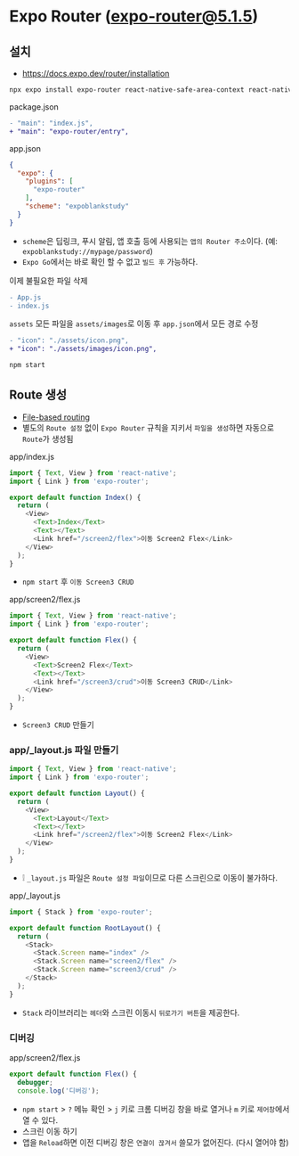 # Expo Router (expo-router@5.1.5)

## 설치
* https://docs.expo.dev/router/installation
```sh
npx expo install expo-router react-native-safe-area-context react-native-screens expo-linking expo-constants expo-status-bar
```
package.json
```diff
- "main": "index.js",
+ "main": "expo-router/entry",
```

app.json
```json
{
  "expo": {
    "plugins": [
      "expo-router"
    ],
    "scheme": "expoblankstudy"
  }
}
```
* `scheme`은 딥링크, 푸시 알림, 앱 호출 등에 사용되는 `앱의 Router 주소`이다. (예: `expoblankstudy://mypage/password`)
* `Expo Go`에서는 바로 확인 할 수 없고 `빌드 후` 가능하다.

이제 불필요한 파일 삭제
```diff
- App.js
- index.js
```

`assets` 모든 파일을 `assets/images`로 이동 후 `app.json`에서 모든 경로 수정
```diff
- "icon": "./assets/icon.png",
+ "icon": "./assets/images/icon.png",
```

```sh
npm start
```

## Route 생성
* [File-based routing](https://docs.expo.dev/develop/file-based-routing)
* 별도의 `Route 설정` 없이 `Expo Router` 규칙을 지키서 `파일을 생성`하면 자동으로 `Route`가 생성됨

app/index.js
```js
import { Text, View } from 'react-native';
import { Link } from 'expo-router';

export default function Index() {
  return (
    <View>
      <Text>Index</Text>
      <Text></Text>
      <Link href="/screen2/flex">이동 Screen2 Flex</Link>
    </View>
  );
}
```
* `npm start` 후 `이동 Screen3 CRUD`

app/screen2/flex.js
```js
import { Text, View } from 'react-native';
import { Link } from 'expo-router';

export default function Flex() {
  return (
    <View>
      <Text>Screen2 Flex</Text>
      <Text></Text>
      <Link href="/screen3/crud">이동 Screen3 CRUD</Link>
    </View>
  );
}
```
* `Screen3 CRUD` 만들기

### app/_layout.js 파일 만들기
```js
import { Text, View } from 'react-native';
import { Link } from 'expo-router';

export default function Layout() {
  return (
    <View>
      <Text>Layout</Text>
      <Text></Text>
      <Link href="/screen2/flex">이동 Screen2 Flex</Link>
    </View>
  );
}
```
* ❕ `_layout.js` 파일은 `Route 설정 파일`이므로 다른 스크린으로 이동이 불가하다.

app/_layout.js
```js
import { Stack } from 'expo-router';

export default function RootLayout() {
  return (
    <Stack>
      <Stack.Screen name="index" />
      <Stack.Screen name="screen2/flex" />
      <Stack.Screen name="screen3/crud" />
    </Stack>
  );
}
```
* `Stack` 라이브러리는 `헤더`와 스크린 이동시 `뒤로가기 버튼`을 제공한다.

### 디버깅
app/screen2/flex.js
```js
export default function Flex() {
  debugger;
  console.log('디버깅');
```
* `npm start` > `?` 메뉴 확인 > `j` 키로 크롬 디버깅 창을 바로 열거나 `m` 키로 `제어창`에서 열 수 있다.
* 스크린 이동 하기
* 앱을 `Reload`하면 이전 디버깅 창은 `연결이 끊겨서` 쓸모가 없어진다. (다시 열어야 함)
